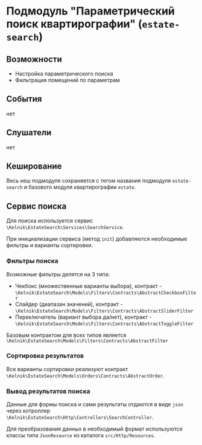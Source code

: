 # Подмодуль "Параметрический поиск квартирографии" (`estate-search`)

## Возможности
* Настройка параметрического поиска
* Фильтрация помещений по параметрам

## События
нет

## Слушатели
нет

## Кеширование
Весь кеш подмодуля сохраняется с тегом названия подмодуля `estate-search` и базового модуля квартирографии `estate`.

## Сервис поиска
Для поиска используется сервис `\Kelnik\EstateSearch\Services\SearchService`.

При инициализации сервиса (метод `init`) добавляются необходимые фильтры и варианты сортировки.

### Фильтры поиска
Возможные фильтры делятся на 3 типа:
* Чекбокс (множественные варианты выбора), контракт - `\Kelnik\EstateSearch\Models\Filters\Contracts\AbstractCheckboxFilter`
* Слайдер (диапазан значений), контракт - `\Kelnik\EstateSearch\Models\Filters\Contracts\AbstractSliderFilter`
* Переключатель (вариант выбора да/нет), контракт - `\Kelnik\EstateSearch\Models\Filters\Contracts\AbstractToggleFilter`

Базовым контрактом для всех типов является `\Kelnik\EstateSearch\Models\Filters\Contracts\AbstractFilter`

### Сортировка результатов
Все варианты сортировки реализуют контракт `\Kelnik\EstateSearch\Models\Orders\Contracts\AbstractOrder`.

### Вывод результатов поиска
Данные для формы поиска и сами результаты отдаются в виде `json` через котроллер `\Kelnik\EstateSearch\Http\Controllers\SearchController`.

Для преобразования данных в необходимый формат используются классы типа `JsonResource` из каталога `src/Http/Resources`.
